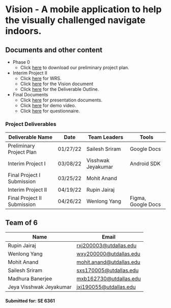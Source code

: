 # Vision - A mobile application to help the visually challenged navigate indoors.

## Documents and other content

 - Phase 0
	 - Click [here](https://github.com/se6361vision/se6361vision.github.io/blob/980e72c5a670db71bfbaa071af9245323fafe972/preliminaryprojectplan.pdf) to download our preliminary project plan.
- Interim Project II
	 - Click [here](https://github.com/se6361vision/se6361vision.github.io/raw/main/WRS.docx) for WRS.
	 - Click [here](https://github.com/se6361vision/se6361vision.github.io/raw/main/vision.docx) for the Vision document
  	 - Click [here](https://github.com/se6361vision/se6361vision.github.io/raw/main/Deliverable%20Outline.pdf) for the Deliverable Outline.
- Final Documents
 	 - Click [here](https://github.com/se6361vision/se6361vision.github.io/raw/main/SE6361%20-%20Theia%20-%20Final%20Presentation.pptx) for presentation documents.
 	 - Click [here](https://github.com/se6361vision/se6361vision.github.io/raw/main/Theia%20Demo.mp4) for demo video.
 	 - Click [here](https://github.com/se6361vision/se6361vision.github.io/raw/main/Questionnaire.docx) for questionnaire.


### Project Deliverables 

| Deliverable Name | Date | Team Leaders | Tools |
|------------------|------|--------------|-------|
| Preliminary Project Plan | 01/27/22 |Sailesh Sriram | Google Docs |
| Interim Project I | 03/08/22 | Visshwak Jeyakumar | Android SDK |
| Final Project I Submission | 03/25/22 | Mohit Anand | |
| Interim Project II | 04/19/22 | Rupin Jairaj | |
| Final Project II Submission | 04/26/22 | Wenlong Yang | Figma, Google Docs | 

				   

## Team of 6

| Name                | Email                       |
|---------------------|-----------------------------|
| Rupin Jairaj        | [rxj200003@utdallas.edu](mailto:rxj200003@utdallas.edu)           |
| Wenlong Yang        | [wxy200000@utdallas.edu](mailto:wxy200000@utdallas.edu)           |
| Mohit Anand         | [mohit.anand@utdallas.edu](mailto:mohit.anand@utdallas.edu)       |
| Sailesh Sriram      | [sxs170005@utdallas.edu](mailto:sxs170005@utdallas.edu)           |
| Madhura Banerjee    | [mxb162730@utdallas.edu](mailto:mxb162730@utdallas.edu)           |
| Jeya Visshwak Jeyakumar | [jxj190055@utdallas.edu](mailto:jxj190055@utdallas.edu)       | 


#### Submitted for: **SE 6361**
